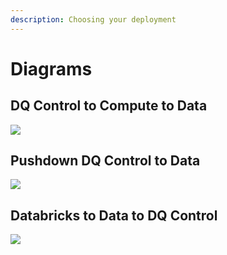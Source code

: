 ```yaml
---
description: Choosing your deployment
---
```


# Diagrams

## DQ Control to Compute to Data

![](../.gitbook/assets/1\_DQ\_Control\_to\_Compute\_to\_Data\_Plane.gif)

## Pushdown DQ Control to Data

![](../.gitbook/assets/2\_Pushdown\_DQ\_Control\_to\_Data\_Plane.gif)

## Databricks to Data to DQ Control

![](<../.gitbook/assets/3\_DQ\_Compute\_(Databricks)\_to\_Data\_(Delta Lake)\_to\_Control\_Plane.gif>)
